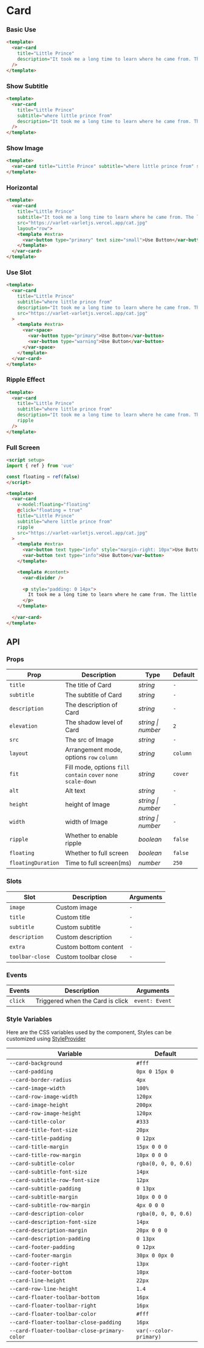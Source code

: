# Card

### Basic Use

```html
<template>
  <var-card
    title="Little Prince"
    description="It took me a long time to learn where he came from. The little prince, whoasked me so many questions, never seemed to hear the ones I asked him. Itwas from words dropped by chance that, little by little, everything wasrevealed to me."
  />
</template>
```

### Show Subtitle

```html
<template>
  <var-card
    title="Little Prince"
    subtitle="where little prince from"
    description="It took me a long time to learn where he came from. The little prince, whoasked me so many questions, never seemed to hear the ones I asked him. Itwas from words dropped by chance that, little by little, everything wasrevealed to me."
  />
</template>
```

### Show Image

```html
<template>
  <var-card title="Little Prince" subtitle="where little prince from" src="https://varlet-varletjs.vercel.app/cat.jpg" />
</template>
```

### Horizontal

```html
<template>
  <var-card 
    title="Little Prince"
    subtitle="It took me a long time to learn where he came from. The little prince, whoasked me so many questions, never seemed to hear the ones I asked him. Itwas from words dropped by chance that, little by little, everything wasrevealed to me."
    src="https://varlet-varletjs.vercel.app/cat.jpg"
    layout="row">
    <template #extra>
      <var-button type="primary" text size="small">Use Button</var-button>
    </template>
  </var-card>
</template>
```

### Use Slot

```html
<template>
  <var-card
    title="Little Prince"
    subtitle="where little prince from"
    description="It took me a long time to learn where he came from. The little prince, whoasked me so many questions, never seemed to hear the ones I asked him. Itwas from words dropped by chance that, little by little, everything wasrevealed to me."
    src="https://varlet-varletjs.vercel.app/cat.jpg"
  >
    <template #extra>
      <var-space>
        <var-button type="primary">Use Button</var-button>
        <var-button type="warning">Use Button</var-button>
      </var-space>
    </template>
  </var-card>
</template>
```

### Ripple Effect

```html
<template>
  <var-card
    title="Little Prince"
    subtitle="where little prince from"
    description="It took me a long time to learn where he came from. The little prince, whoasked me so many questions, never seemed to hear the ones I asked him. Itwas from words dropped by chance that, little by little, everything wasrevealed to me."
    ripple
  />
</template>
```

### Full Screen

```html
<script setup>
import { ref } from 'vue'

const floating = ref(false)
</script>

<template>
  <var-card
    v-model:floating="floating"
    @click="floating = true"
    title="Little Prince"
    subtitle="where little prince from"
    ripple
    src="https://varlet-varletjs.vercel.app/cat.jpg"
  >
    <template #extra>
      <var-button text type="info" style="margin-right: 10px">Use Button</var-button>
      <var-button text type="info">Use Button</var-button>
    </template>

    <template #content>
      <var-divider />
      
      <p style="padding: 0 14px">
        It took me a long time to learn where he came from. The little prince, whoasked me so many questions, never seemed to hear the ones I asked him. Itwas from words dropped by chance that, little by little, everything wasrevealed to me.
      </p>
    </template>
    
  </var-card>
</template>
```

## API

### Props

| Prop                  | Description                                                     | Type               | Default |
|-----------------------|-----------------------------------------------------------------| ------------------ | ------- |
| `title`               | The title of Card                                               | _string_           | `-`     |
| `subtitle`            | The subtitle of Card                                            | _string_           | `-`     |
| `description`         | The description of Card                                         | _string_           | `-`     |
| `elevation`           | The shadow level of Card                                        | _string \| number_ | `2`     |
| `src`                 | The src of Image                                                | _string_           | `-`     |
| `layout`              | Arrangement mode, options `row` `column`                        | _string_           | `column` |
| `fit`                 | Fill mode, options `fill` `contain` `cover` `none` `scale-down` | _string_           | `cover` |
| `alt`                 | Alt text                                                        | _string_           | `-`     |
| `height`              | height of Image                                                 | _string \| number_ | `-`     |
| `width`               | width of Image                                                  | _string \| number_ | `-`     |
| `ripple`              | Whether to enable ripple                                        | _boolean_          | `false` |
| `floating`            | Whether to full screen                                          |_boolean_          | `false`  |
| `floatingDuration`    | Time to full screen(ms)                                         |_number_          | `250`    |

### Slots

| Slot          | Description                  | Arguments |
| ------------- |------------------------------| --------- |
| `image`       | Custom image                 | `-`       |
| `title`       | Custom title                 | `-`       |
| `subtitle`    | Custom subtitle              | `-`       |
| `description` | Custom description           | `-`       |
| `extra`       | Custom bottom content        | `-`       |
| `toolbar-close` | Custom toolbar close         | `-`  |

### Events

| Events  | Description                      | Arguments      |
| ------- | -------------------------------- | -------------- |
| `click` | Triggered when the Card is click | `event: Event` |

### Style Variables

Here are the CSS variables used by the component, Styles can be customized using [StyleProvider](#/en-US/style-provider)

| Variable                                     | Default                |
|----------------------------------------------|------------------------|
| `--card-background`                          | `#fff`                 |
| `--card-padding`                             | `0px 0 15px 0`         |
| `--card-border-radius`                       | `4px`                  |
| `--card-image-width`                         | `100%`                 |
| `--card-row-image-width`                     | `120px`                |
| `--card-image-height`                        | `200px`                |
| `--card-row-image-height`                    | `120px`                |
| `--card-title-color`                         | `#333`                 |
| `--card-title-font-size`                     | `20px`                 |
| `--card-title-padding`                       | `0 12px`               |
| `--card-title-margin`                        | `15px 0 0 0`           |
| `--card-title-row-margin`                    | `10px 0 0 0`           |
| `--card-subtitle-color`                      | `rgba(0, 0, 0, 0.6)`   |
| `--card-subtitle-font-size`                  | `14px`                 |
| `--card-subtitle-row-font-size`              | `12px`                 |
| `--card-subtitle-padding`                    | `0 13px`               |
| `--card-subtitle-margin`                     | `10px 0 0 0`           |
| `--card-subtitle-row-margin`                 | `4px 0 0 0`            |
| `--card-description-color`                   | `rgba(0, 0, 0, 0.6)`   |
| `--card-description-font-size`               | `14px`                 |
| `--card-description-margin`                  | `20px 0 0 0`           |
| `--card-description-padding`                 | `0 13px`               |
| `--card-footer-padding`                      | `0 12px`               |
| `--card-footer-margin`                       | `30px 0 0px 0`         |
| `--card-footer-right`                        | `13px`                 |
| `--card-footer-bottom`                       | `10px`                 |
| `--card-line-height`                         | `22px`                 |
| `--card-row-line-height`                     | `1.4`                  |
| `--card-floater-toolbar-bottom`              | `16px`                 |
| `--card-floater-toolbar-right`               | `16px`                 |
| `--card-floater-toolbar-color`               | `#fff`                 |
| `--card-floater-toolbar-close-padding`       | `16px`                 |
| `--card-floater-toolbar-close-primary-color` | `var(--color-primary)` |
